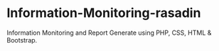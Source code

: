# Information-Monitoring-rasadin
Information Monitoring and Report Generate using PHP, CSS, HTML &amp; Bootstrap.
